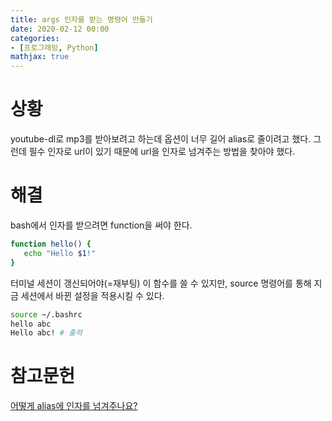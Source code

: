 ```yaml
---
title: args 인자를 받는 명령어 만들기
date: 2020-02-12 00:00
categories:
- [프로그래밍, Python]
mathjax: true
---
```


# 상황
youtube-dl로 mp3를 받아보려고 하는데 옵션이 너무 길어 alias로 줄이려고 했다.
그런데 필수 인자로 url이 있기 때문에 url을 인자로 넘겨주는 방법을 찾아야 했다.

# 해결
bash에서 인자를 받으려면 function을 써야 한다.
```bash
function hello() {
   echo "Hello $1!"
}
```

터미널 세션이 갱신되어야(=재부팅) 이 함수를 쓸 수 있지만, source 명령어를 통해 지금 세션에서 바뀐 설정을 적용시킬 수 있다.
```bash
source ~/.bashrc
hello abc
Hello abc! # 출력
```

# 참고문헌
[어떻게 alias에 인자를 넘겨주나요?](https://stackoverflow.com/questions/7131670/make-a-bash-alias-that-takes-a-parameter)
